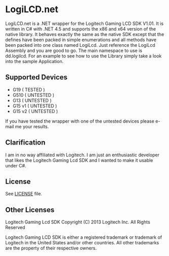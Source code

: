 LogiLCD.net
===========

LogiLCD.net is a .NET wrapper for the Logitech Gaming LCD SDK V1.01. It is written in C# with .NET 4.5 and supports the x86 and x64 version of the native library. It behaves exactly the same as the native SDK except that the defines have been packed in simple enumerations and all methods have been packed into one class named LogiLcd. Just reference the LogiLcd Assembly and you are good to go. The main namespace to use is dd.logilcd. For an example to see how to use the Library simply take a look into the sample Application.

Supported Devices
-----------------

* G19 ( TESTED )
* G510 ( UNTESTED )
* G13 ( UNTESTED )
* G15 v1 ( UNTESTED )
* G15 v2 ( UNTESTED )

If you have tested the wrapper with one of the untested devices please e-mail me your results.

Clarification
-------------

I am in no way affiliated with Logitech. I am just an enthusiastic developer that likes the Logitech Gaming Lcd SDK and I wanted to make it usable under C#.

License
-------

See [LICENSE](LICENSE) file.

Other Licenses
--------------

Logitech Gaming Lcd SDK
Copyright (C) 2013 Logitech Inc. All Rights Reserved

Logitech Gaming LCD SDK is either a registered trademark or trademark of Logitech in the United States and/or other countries. All other trademarks are the property of their respective owners.
